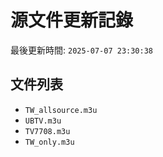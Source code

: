 # 源文件更新記錄

最後更新時間: `2025-07-07 23:30:38`

## 文件列表
- `TW_allsource.m3u`
- `UBTV.m3u`
- `TV7708.m3u`
- `TW_only.m3u`
